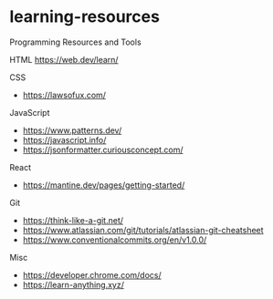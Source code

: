 # learning-resources

Programming Resources and Tools

HTML
https://web.dev/learn/

CSS
- https://lawsofux.com/

JavaScript
- https://www.patterns.dev/
- https://javascript.info/
- https://jsonformatter.curiousconcept.com/

React
- https://mantine.dev/pages/getting-started/

Git
- https://think-like-a-git.net/
- https://www.atlassian.com/git/tutorials/atlassian-git-cheatsheet
- https://www.conventionalcommits.org/en/v1.0.0/

Misc 
- https://developer.chrome.com/docs/
- https://learn-anything.xyz/
